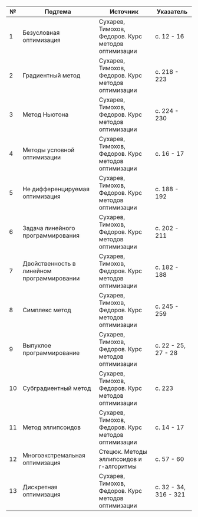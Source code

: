 | №  | Подтема                                    | Источник                                            | Указатель             |
|----|--------------------------------------------|-----------------------------------------------------|-----------------------|
| 1  | Безусловная оптимизация                    | Сухарев, Тимохов, Федоров. Курс методов оптимизации | с. 12 - 16            |
| 2  | Градиентный метод                          | Сухарев, Тимохов, Федоров. Курс методов оптимизации | с. 218 - 223          |
| 3  | Метод Ньютона                              | Сухарев, Тимохов, Федоров. Курс методов оптимизации | с. 224 - 230          |
| 4  | Методы условной оптимизации                | Сухарев, Тимохов, Федоров. Курс методов оптимизации | с. 16 - 17            |
| 5  | Не дифференцируемая оптимизация            | Сухарев, Тимохов, Федоров. Курс методов оптимизации | с. 188 - 192          |
| 6  | Задача линейного программирования          | Сухарев, Тимохов, Федоров. Курс методов оптимизации | с. 202 - 211          |
| 7  | Двойственность в линейном программировании | Сухарев, Тимохов, Федоров. Курс методов оптимизации | с. 182 - 188          |
| 8  | Симплекс метод                             | Сухарев, Тимохов, Федоров. Курс методов оптимизации | с. 245 - 259          |
| 9  | Выпуклое программирование                  | Сухарев, Тимохов, Федоров. Курс методов оптимизации | с. 22 - 25, 27 - 28   |
| 10 | Субградиентный метод                       | Сухарев, Тимохов, Федоров. Курс методов оптимизации | с. 223                |
| 11 | Метод эллипсоидов                          | Сухарев, Тимохов, Федоров. Курс методов оптимизации | с. 14 - 17            |
| 12 | Многоэкстремальная оптимизация             | Стецюк. Методы эллипсоидов и r-алгоритмы            | с. 57 - 60            |
| 13 | Дискретная оптимизация                     | Сухарев, Тимохов, Федоров. Курс методов оптимизации | с. 32 - 34, 316 - 321 |
